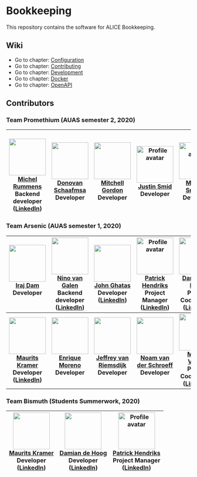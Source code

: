 # Bookkeeping
This repository contains the software for ALICE Bookkeeping.

## Wiki
- Go to chapter: [Configuration](./docs/CONFIGURATION.md)
- Go to chapter: [Contributing](./docs/CONTRIBUTING.md)
- Go to chapter: [Development](./docs/DEVELOPMENT.md)
- Go to chapter: [Docker](./docs/DOCKER.md)
- Go to chapter: [OpenAPI](./docs/OPENAPI.md)

## Contributors

### Team Promethium (AUAS semester 2, 2020)
| <br> <img src="https://avatars1.githubusercontent.com/u/33120163?s=460&v=4" width="100px;" alt="" /><br> [Michel Rummens](https://github.com/rummens1337)<br>Backend developer<br>([LinkedIn](https://www.linkedin.com/in/michel-rummens-03839a163/)) | <img src="https://avatars0.githubusercontent.com/u/33253996?s=460&v=4" width="100px;" alt="" /><br>[Donovan Schaafmsa](https://github.com/Ryukishi)<br>Developer<br> | <img src="https://avatars2.githubusercontent.com/u/48022021?s=460&u=5538cb1dfe769039bbeb6ed2255ba8f330f046fb&v=4" width="100px;" alt="" /><br>[Mitchell Gordon](https://github.com/Nightfeather404)<br>Developer<br> | <img src="https://avatars3.githubusercontent.com/u/34271675?s=460&u=b4f7c297880ed626ccff9eb8f4135404d60b5b59&v=4" width="100px;" alt="Profile avatar" /><br>[Justin Smid](https://github.com/justinsmid)<br>Developer<br> | <img src="https://avatars0.githubusercontent.com/u/71690501?s=460&v=4" width="100px;" alt="Profile avatar" /><br>[Matthijs Snijders](https://github.com/MatthijsRS)<br>Developer<br> | <br><img src="https://avatars2.githubusercontent.com/u/43433136?s=460&v=4" width="100px;" alt="" /><br>[Tim Van Ekert](https://github.com/ekertt)<br>Project coordinator<br><br> |
|:---:|:---:|:---:|:---:|:---:|:---:|

### Team Arsenic (AUAS semester 1, 2020)
| <img src="https://avatars1.githubusercontent.com/u/57952173?v=4" width="100px;" alt="" /><br> [Iraj Dam](https://github.com/emasiraj)<br>Developer<br><br> | <img src="https://avatars1.githubusercontent.com/u/23157311?v=4" width="100px;" alt="" /><br>[Nino van Galen](https://github.com/noxi333)<br>**Backend developer**<br>([LinkedIn](https://www.linkedin.com/in/ninovangalen/)) | <img src="https://avatars1.githubusercontent.com/u/14125058?v=4" width="100px;" alt="" /><br>[John Ghatas](https://github.com/john-ghatas)<br>Developer<br>([LinkedIn](https://www.linkedin.com/in/john-ghatas-b6bb3412b/))| <img src="https://avatars1.githubusercontent.com/u/578219?v=4" width="100px;" alt="Profile avatar" /><br>[Patrick Hendriks](https://github.com/phendriksnl)<br>Project Manager<br>([LinkedIn](https://www.linkedin.com/in/p-hendriks/)) | <img src="https://avatars1.githubusercontent.com/u/37507522?v=4" width="100px;" alt="" /><br>[Damian de Hoog](https://github.com/DdeHoog)<br>Project Coordinator<br>([LinkedIn](https://www.linkedin.com/in/damian-de-hoog-82a150162/))<br> |
|:---:|:---:|:---:|:---:|:---:|
| **<img src="https://avatars1.githubusercontent.com/u/36443695?v=4" width="100px;" alt="" /><br>[Maurits Kramer](https://github.com/MauritsioRK)<br>Developer<br>([LinkedIn](https://www.linkedin.com/in/maurits-kramer-370/))** | **<img src="https://avatars1.githubusercontent.com/u/32191876?v=4" width="100px;" alt="" /><br>[Enrique Moreno](https://github.com/morenoenr)<br>Developer<br><br>** | **<img src="https://avatars1.githubusercontent.com/u/19711186?v=4" width="100px;" alt="" /><br>[Jeffrey van Riemsdijk](https://github.com/Walorda)<br>Developer<br><br>** | **<img src="https://avatars1.githubusercontent.com/u/1338403?v=4" width="100px;" alt="" /><br>[Noam van der Schroeff](https://github.com/noamxx)<br>Developer<br><br>** | **<img src="https://avatars1.githubusercontent.com/u/25134477?v=4" width="100px;" alt="" /><br>[Martijn Vegter](https://github.com/mvegter)<br>Project Coordinator<br>([LinkedIn](https://www.linkedin.com/in/martijnvegter/))** |

### Team Bismuth (Students Summerwork, 2020)
|  **<img src="https://avatars1.githubusercontent.com/u/36443695?v=4" width="100px;" alt="" /><br>[Maurits Kramer](https://github.com/MauritsioRK)<br>Developer<br>([LinkedIn](https://www.linkedin.com/in/maurits-kramer-370/))**|  <img src="https://avatars1.githubusercontent.com/u/37507522?v=4" width="100px;" alt="" /><br>[Damian de Hoog](https://github.com/DdeHoog)<br>Developer<br>([LinkedIn](https://www.linkedin.com/in/damian-de-hoog-82a150162/))<br> | <img src="https://avatars1.githubusercontent.com/u/578219?v=4" width="100px;" alt="Profile avatar" /><br>[Patrick Hendriks](https://github.com/phendriksnl)<br>Project Manager<br>([LinkedIn](https://www.linkedin.com/in/p-hendriks/)) |
|:---:|:---:|:---:|
